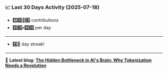 <!--START_STATS-->
### 📈 Last 30 Days Activity (2025-07-18)  
- **1️⃣0️⃣🎱6️⃣** contributions  
- **3️⃣6️⃣•2️⃣0️⃣** per day
---
- **4️⃣🎱** day streak!
---
📝 **Latest blog:** [**The Hidden Bottleneck in AI's Brain: Why Tokenization Needs a Revolution**](https://andriak.com/blog/tokenization-revolution)
<!--END_STATS-->
